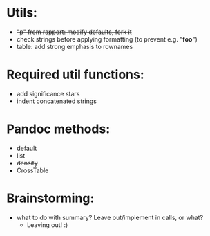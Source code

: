 
# Utils:

 * ~~"p" from rapport: modify defaults, fork it~~
 * check strings before applying formatting (to prevent e.g. "****foo****")
 * table: add strong emphasis to rownames

# Required util functions:

 * add significance stars
 * indent concatenated strings

# Pandoc methods:

 * default
 * list
 * ~~density~~
 * CrossTable

# Brainstorming:

 * what to do with summary? Leave out/implement in calls, or what?
    * Leaving out! :)
